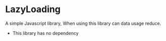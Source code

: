 # LazyLoading
 A simple Javascript library, 
 When using this library can data usage reduce.
 * This library has no dependency
